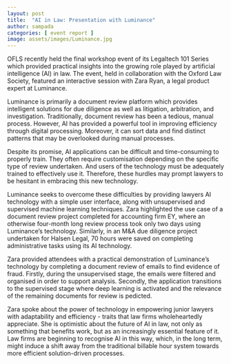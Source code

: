 ```yaml
---
layout: post
title:  "AI in Law: Presentation with Luminance"
author: sampada
categories: [ event report ]
image: assets/images/Luminance.jpg 
---
```

OFLS recently held the final workshop event of its Legaltech 101 Series which provided practical insights into the growing role played by artificial intelligence (AI) in law. The event, held in collaboration with the Oxford Law Society, featured an interactive session with Zara Ryan, a legal product expert at Luminance.  

Luminance is primarily a document review platform which provides intelligent solutions for due diligence as well as litigation, arbitration, and investigation. Traditionally, document review has been a tedious, manual process. However, AI has provided a powerful tool in improving efficiency through digital processing. Moreover, it can sort data and find distinct patterns that may be overlooked during manual processes. 

Despite its promise, AI applications can be difficult and time-consuming to properly train. They often require customisation depending on the specific type of review undertaken. And users of the technology must be adequately trained to effectively use it. Therefore, these hurdles may prompt lawyers to be hesitant in embracing this new technology.  

Luminance seeks to overcome these difficulties by providing lawyers AI technology with a simple user interface, along with unsupervised and supervised machine learning techniques. Zara highlighted the use case of a document review project completed for accounting firm EY, where an otherwise four-month long review process took only two days using Luminance’s technology. Similarly, in an M&A due diligence project undertaken for Halsen Legal, 70 hours were saved on completing administrative tasks using its AI technology. 

Zara provided attendees with a practical demonstration of Luminance’s technology by completing a document review of emails to find evidence of fraud. Firstly, during the unsupervised stage, the emails were filtered and organised in order to support analysis. Secondly, the application transitions to the supervised stage where deep learning is activated and the relevance of the remaining documents for review is pedicted. 

Zara spoke about the power of technology in empowering junior lawyers with adaptability and efficiency - traits that law firms wholeheartedly appreciate. She is optimistic about the future of AI in law, not only as something that benefits work, but as an increasingly essential feature of it. Law firms are beginning to recognise AI in this way, which, in the long term, might induce a shift away from the traditional billable hour system towards more efficient solution-driven processes. 
